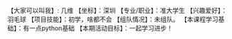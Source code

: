 【大家可以叫我】: 几维
【坐标】：深圳
【专业/职业】：准大学生
【兴趣爱好】： 羽毛球
【项目技能】：初学，啥都不会
【组队情况】：未组队。
【本课程学习基础】：有一点python基础
【本期活动目标】：一起学习进步！
